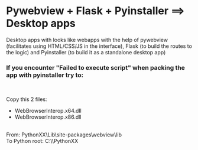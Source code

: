 # Pywebview + Flask + Pyinstaller ==> Desktop apps
Desktop apps with looks like webapps with the help of pywebview (facilitates using HTML/CSS/JS in the interface), Flask (to build the routes to the logic) and Pyinstaller (to build it as a standalone desktop app)



### If you encounter "Failed to execute script" when packing the app with pyinstaller try to:
<br>

Copy this 2 files:
<br>

- WebBrowserInterop.x64.dll
- WebBrowserInterop.x86.dll

<br>
From: PythonXX\Lib\site-packages\webview\lib
<br>
To Python root: C:\\PythonXX

